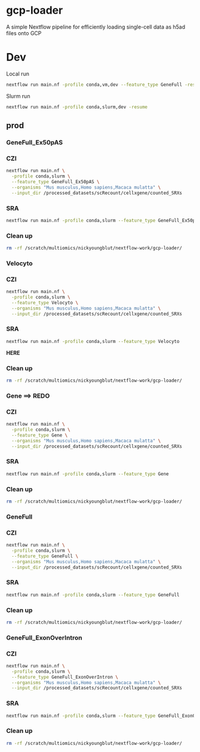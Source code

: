 gcp-loader
==========

A simple Nextflow pipeline for efficiently loading single-cell data as h5ad files onto GCP


# Dev

Local run

```bash
nextflow run main.nf -profile conda,vm,dev --feature_type GeneFull -resume
```

Slurm run

```bash
nextflow run main.nf -profile conda,slurm,dev -resume 
```

## prod

### GeneFull_Ex50pAS

### CZI

```bash
nextflow run main.nf \
  -profile conda,slurm \
  --feature_type GeneFull_Ex50pAS \
  --organisms "Mus musculus,Homo sapiens,Macaca mulatta" \
  --input_dir /processed_datasets/scRecount/cellxgene/counted_SRXs
```

### SRA

```bash
nextflow run main.nf -profile conda,slurm --feature_type GeneFull_Ex50pAS
```

### Clean up

```bash
rm -rf /scratch/multiomics/nickyoungblut/nextflow-work/gcp-loader/
```

### Velocyto

### CZI

```bash
nextflow run main.nf \
  -profile conda,slurm \
  --feature_type Velocyto \
  --organisms "Mus musculus,Homo sapiens,Macaca mulatta" \
  --input_dir /processed_datasets/scRecount/cellxgene/counted_SRXs
```

### SRA

```bash
nextflow run main.nf -profile conda,slurm --feature_type Velocyto
```

**HERE**

### Clean up

```bash
rm -rf /scratch/multiomics/nickyoungblut/nextflow-work/gcp-loader/
```

### Gene  ==> REDO

### CZI

```bash
nextflow run main.nf \
  -profile conda,slurm \
  --feature_type Gene \
  --organisms "Mus musculus,Homo sapiens,Macaca mulatta" \
  --input_dir /processed_datasets/scRecount/cellxgene/counted_SRXs
```

### SRA

```bash
nextflow run main.nf -profile conda,slurm --feature_type Gene
```

### Clean up

```bash
rm -rf /scratch/multiomics/nickyoungblut/nextflow-work/gcp-loader/
```

### GeneFull

### CZI

```bash
nextflow run main.nf \
  -profile conda,slurm \
  --feature_type GeneFull \
  --organisms "Mus musculus,Homo sapiens,Macaca mulatta" \
  --input_dir /processed_datasets/scRecount/cellxgene/counted_SRXs
```

### SRA

```bash
nextflow run main.nf -profile conda,slurm --feature_type GeneFull
```

### Clean up

```bash
rm -rf /scratch/multiomics/nickyoungblut/nextflow-work/gcp-loader/
```

### GeneFull_ExonOverIntron

### CZI

```bash
nextflow run main.nf \
  -profile conda,slurm \
  --feature_type GeneFull_ExonOverIntron \
  --organisms "Mus musculus,Homo sapiens,Macaca mulatta" \
  --input_dir /processed_datasets/scRecount/cellxgene/counted_SRXs
```

### SRA

```bash
nextflow run main.nf -profile conda,slurm --feature_type GeneFull_ExonOverIntron
```

### Clean up

```bash
rm -rf /scratch/multiomics/nickyoungblut/nextflow-work/gcp-loader/
```



